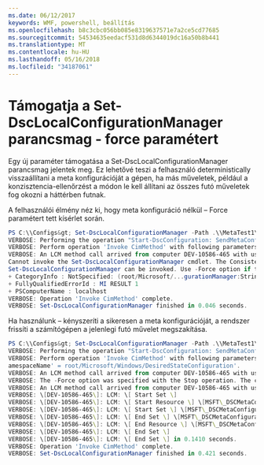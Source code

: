 ```yaml
---
ms.date: 06/12/2017
keywords: WMF, powershell, beállítás
ms.openlocfilehash: b8c3cbc056bb085e8319637571e7a2ce5cd77685
ms.sourcegitcommit: 54534635eedacf531d8d6344019dc16a50b8b441
ms.translationtype: MT
ms.contentlocale: hu-HU
ms.lasthandoff: 05/16/2018
ms.locfileid: "34187061"
---
```

# <a name="set-dsclocalconfigurationmanager-cmdlet-supports--force-parameter"></a>Támogatja a Set-DscLocalConfigurationManager parancsmag - force paramétert

Egy új paraméter támogatása a Set-DscLocalConfigurationManager parancsmag jelentek meg. Ez lehetővé teszi a felhasználó deterministically visszaállítani a meta konfigurációját a gépen, ha más műveletek, például a konzisztencia-ellenőrzést a módon le kell állítani az összes futó műveletek fog okozni a háttérben futnak.

A felhasználói élmény néz ki, hogy meta konfiguráció nélkül – Force paramétert tett kísérlet során.
```powershell
PS C:\\Configs&gt; Set-DscLocalConfigurationManager -Path .\\MetaTest1\\ -Verbose
VERBOSE: Performing the operation "Start-DscConfiguration: SendMetaConfigurationApply" on target "MSFT\_DSCLocalConfigurationManager".
VERBOSE: Perform operation 'Invoke CimMethod' with following parameters, ''methodName' = SendMetaConfigurationApply,'className' = MSFT\_DSCLocalConfigurationManager,'namespaceName' = root/Microsoft/Windows/DesiredStateConfiguration'.
VERBOSE: An LCM method call arrived from computer DEV-10586-465 with user sid S-1-5-21-2127521184-1604012920-1887927527-5557045.
Cannot invoke the Set-DscLocalConfigurationManager cmdlet. The Consistency Check or Pull cmdlet is in progress and must return before
Set-DscLocalConfigurationManager can be invoked. Use -Force option if that is available to cancel the current operation.
+ CategoryInfo : NotSpecified: (root/Microsoft/...gurationManager:String) \[\], CimException
+ FullyQualifiedErrorId : MI RESULT 1
+ PSComputerName : localhost
VERBOSE: Operation 'Invoke CimMethod' complete.
VERBOSE: Set-DscLocalConfigurationManager finished in 0.046 seconds.
```

Ha használunk – kényszeríti a sikeresen a meta konfigurációját, a rendszer frissíti a számítógépen a jelenlegi futó művelet megszakítása.
```powershell
PS C:\\Configs&gt; Set-DscLocalConfigurationManager -Path .\\MetaTest1\\ -Verbose -Force
VERBOSE: Performing the operation "Start-DscConfiguration: SendMetaConfigurationApply" on target "MSFT\_DSCLocalConfigurationManager".
VERBOSE: Perform operation 'Invoke CimMethod' with following parameters, ''methodName' = SendMetaConfigurationApply,'className' = MSFT\_DSCLocalConfigurationManager,'n
amespaceName' = root/Microsoft/Windows/DesiredStateConfiguration'.
VERBOSE: An LCM method call arrived from computer DEV-10586-465 with user sid S-1-5-21-2127521184-1604012920-1887927527-5557045.
VERBOSE: The -Force option was specified with the Stop operation. The current configuration has been successfully cancelled.
VERBOSE: An LCM method call arrived from computer DEV-10586-465 with user sid S-1-5-21-2127521184-1604012920-1887927527-5557045.
VERBOSE: \[DEV-10586-465\]: LCM: \[ Start Set \]
VERBOSE: \[DEV-10586-465\]: LCM: \[ Start Resource \] \[MSFT\_DSCMetaConfiguration\]
VERBOSE: \[DEV-10586-465\]: LCM: \[ Start Set \] \[MSFT\_DSCMetaConfiguration\]
VERBOSE: \[DEV-10586-465\]: LCM: \[ End Set \] \[MSFT\_DSCMetaConfiguration\] in 0.0310 seconds.
VERBOSE: \[DEV-10586-465\]: LCM: \[ End Resource \] \[MSFT\_DSCMetaConfiguration\]
VERBOSE: \[DEV-10586-465\]: LCM: \[ End Set \]
VERBOSE: \[DEV-10586-465\]: LCM: \[ End Set \] in 0.1410 seconds.
VERBOSE: Operation 'Invoke CimMethod' complete.
VERBOSE: Set-DscLocalConfigurationManager finished in 0.421 seconds.
```
